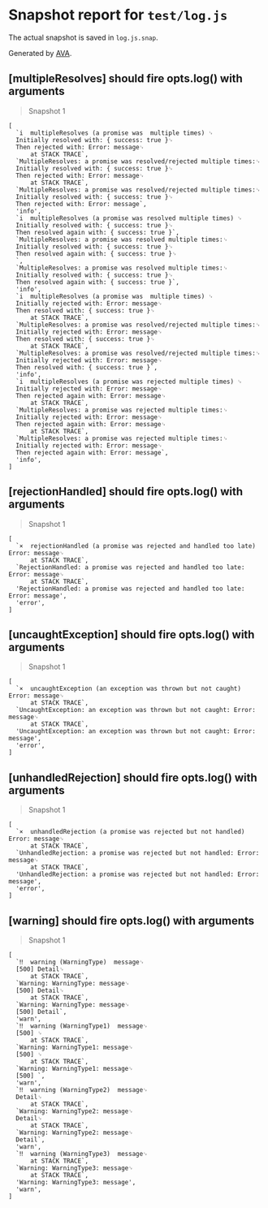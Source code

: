 # Snapshot report for `test/log.js`

The actual snapshot is saved in `log.js.snap`.

Generated by [AVA](https://ava.li).

## [multipleResolves] should fire opts.log() with arguments

> Snapshot 1

    [
      `i  multipleResolves (a promise was  multiple times) ␊
      Initially resolved with: { success: true }␊
      Then rejected with: Error: message␊
          at STACK TRACE`,
      `MultipleResolves: a promise was resolved/rejected multiple times:␊
      Initially resolved with: { success: true }␊
      Then rejected with: Error: message␊
          at STACK TRACE`,
      `MultipleResolves: a promise was resolved/rejected multiple times:␊
      Initially resolved with: { success: true }␊
      Then rejected with: Error: message`,
      'info',
      `i  multipleResolves (a promise was resolved multiple times) ␊
      Initially resolved with: { success: true }␊
      Then resolved again with: { success: true }`,
      `MultipleResolves: a promise was resolved multiple times:␊
      Initially resolved with: { success: true }␊
      Then resolved again with: { success: true }␊
      `,
      `MultipleResolves: a promise was resolved multiple times:␊
      Initially resolved with: { success: true }␊
      Then resolved again with: { success: true }`,
      'info',
      `i  multipleResolves (a promise was  multiple times) ␊
      Initially rejected with: Error: message␊
      Then resolved with: { success: true }␊
          at STACK TRACE`,
      `MultipleResolves: a promise was resolved/rejected multiple times:␊
      Initially rejected with: Error: message␊
      Then resolved with: { success: true }␊
          at STACK TRACE`,
      `MultipleResolves: a promise was resolved/rejected multiple times:␊
      Initially rejected with: Error: message␊
      Then resolved with: { success: true }`,
      'info',
      `i  multipleResolves (a promise was rejected multiple times) ␊
      Initially rejected with: Error: message␊
      Then rejected again with: Error: message␊
          at STACK TRACE`,
      `MultipleResolves: a promise was rejected multiple times:␊
      Initially rejected with: Error: message␊
      Then rejected again with: Error: message␊
          at STACK TRACE`,
      `MultipleResolves: a promise was rejected multiple times:␊
      Initially rejected with: Error: message␊
      Then rejected again with: Error: message`,
      'info',
    ]

## [rejectionHandled] should fire opts.log() with arguments

> Snapshot 1

    [
      `×  rejectionHandled (a promise was rejected and handled too late)  Error: message␊
          at STACK TRACE`,
      `RejectionHandled: a promise was rejected and handled too late: Error: message␊
          at STACK TRACE`,
      'RejectionHandled: a promise was rejected and handled too late: Error: message',
      'error',
    ]

## [uncaughtException] should fire opts.log() with arguments

> Snapshot 1

    [
      `×  uncaughtException (an exception was thrown but not caught)  Error: message␊
          at STACK TRACE`,
      `UncaughtException: an exception was thrown but not caught: Error: message␊
          at STACK TRACE`,
      'UncaughtException: an exception was thrown but not caught: Error: message',
      'error',
    ]

## [unhandledRejection] should fire opts.log() with arguments

> Snapshot 1

    [
      `×  unhandledRejection (a promise was rejected but not handled)  Error: message␊
          at STACK TRACE`,
      `UnhandledRejection: a promise was rejected but not handled: Error: message␊
          at STACK TRACE`,
      'UnhandledRejection: a promise was rejected but not handled: Error: message',
      'error',
    ]

## [warning] should fire opts.log() with arguments

> Snapshot 1

    [
      `‼  warning (WarningType)  message␊
      [500] Detail␊
          at STACK TRACE`,
      `Warning: WarningType: message␊
      [500] Detail␊
          at STACK TRACE`,
      `Warning: WarningType: message␊
      [500] Detail`,
      'warn',
      `‼  warning (WarningType1)  message␊
      [500] ␊
          at STACK TRACE`,
      `Warning: WarningType1: message␊
      [500] ␊
          at STACK TRACE`,
      `Warning: WarningType1: message␊
      [500] `,
      'warn',
      `‼  warning (WarningType2)  message␊
      Detail␊
          at STACK TRACE`,
      `Warning: WarningType2: message␊
      Detail␊
          at STACK TRACE`,
      `Warning: WarningType2: message␊
      Detail`,
      'warn',
      `‼  warning (WarningType3)  message␊
          at STACK TRACE`,
      `Warning: WarningType3: message␊
          at STACK TRACE`,
      'Warning: WarningType3: message',
      'warn',
    ]
